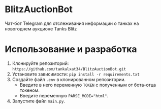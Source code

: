 # BlitzAuctionBot
Чат-бот Telegram для отслеживания информации о танках на новогоднем аукционе Tanks Blitz

# Использование и разработка

1. Клонируйте репозиторий: `https://github.com/tankalxat34/BlitzAuctionBot.git`
2. Установите зависимости: `pip install -r requirements.txt`
3. Создайте файл `.env` в клонированном репозитории. 
    - Введите в него переменную `TOKEN` с полученным от бота-отца токеном.
    - Введите переменную `PARSE_MODE="html"`.
4. Запустите файл `main.py`.

